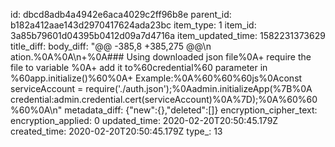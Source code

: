 id: dbcd8adb4a4942e6aca4029c2ff96b8e
parent_id: b182a412aae143d2970417624ada23bc
item_type: 1
item_id: 3a85b79601d04395b0412d09a7d4716a
item_updated_time: 1582231373629
title_diff: 
body_diff: "@@ -385,8 +385,275 @@\n ation.%0A%0A\n+%0A### Using downloaded json file%0A+ require the file to variable %0A+ add it to%60credential%60 parameter in %60app.initialize()%60%0A+ Example:%0A%60%60%60js%0Aconst serviceAccount = require('./auth.json');%0Aadmin.initializeApp(%7B%0A    credential:admin.credential.cert(serviceAccount)%0A%7D);%0A%60%60%60%0A\n"
metadata_diff: {"new":{},"deleted":[]}
encryption_cipher_text: 
encryption_applied: 0
updated_time: 2020-02-20T20:50:45.179Z
created_time: 2020-02-20T20:50:45.179Z
type_: 13